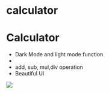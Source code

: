 # calculator
<h1>Calculator</h1>
<ul>
            <li>Dark Mode and light mode function<li>
                <li>add, sub, mul,div operation </li>
                <li>Beautiful UI</li>
            </ul>
  <img src="https://blogger.googleusercontent.com/img/a/AVvXsEgfsPgmHxOlTL_9H_Q6gpEaZXmjK1H5HBD3UYhtFwpBVcz1jYKBS7Amo4YnhtD8mBJUujAyTZt4MbyZmJl7oefhrflf5-N48K4oVNUfNtNC0aGCbdTASiNT0fNzUkgjkhs-eCb3XqzCRTVIlbz-M5dQl1bW4OXYMQ1c20WhJiuKmdog5a5-7h73nPOR" />
